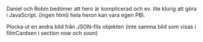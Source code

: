 Daniel och Robin bedömer att hero är komplicerad och ev. lite klurig att göra i JavaScript. (ingen html)
hela heron kan vara egen PBI. 

Plocka ut en andra bild från JSON-fils objekten (inte samma bild som visas i filmCardsen i section now och soon)
